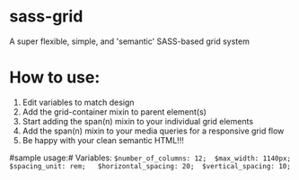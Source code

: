 # sass-grid
A super flexible, simple, and 'semantic' SASS-based grid system

# How to use: #
1.  Edit variables to match design  
2.  Add the grid-container mixin to parent element(s)  
3.  Start adding the span(n) mixin to your individual grid elements  
4.  Add the span(n) mixin to your media queries for a responsive grid flow  
5.  Be happy with your clean semantic HTML!!!

#sample usage:#
Variables: 
 `$number_of_columns: 12; 
  $max_width: 1140px;
  $spacing_unit: rem;  
  $horizontal_spacing: 20; 
  $vertical_spacing: 10;` 
